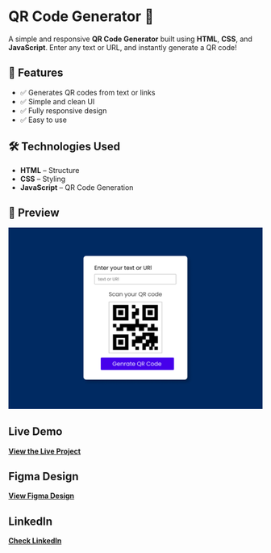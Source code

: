 # QR Code Generator 🚀  

A simple and responsive **QR Code Generator** built using **HTML**, **CSS**, and **JavaScript**. Enter any text or URL, and instantly generate a QR code!  

## 🎯 Features  

- ✅ Generates QR codes from text or links  
- ✅ Simple and clean UI  
- ✅ Fully responsive design  
- ✅ Easy to use  

## 🛠️ Technologies Used  

- **HTML** – Structure  
- **CSS** – Styling  
- **JavaScript** – QR Code Generation  

## 📸 Preview  

![QR Code Generator Screenshot](banner.png)  

##

## Live Demo  
[**View the Live Project**](https://dark1arrow.github.io/QR-Genrator/)  

## Figma Design  
[**View Figma Design**](https://www.figma.com/design/rervNKegOt7yXEDeSnH9UC/java-script-project?node-id=161-3&t=GyAfNPeDQvjWF26o-1)  

## LinkedIn 
[**Check LinkedIn**](https://www.linkedin.com/in/gouatm-khanna-61ba63262/?utm_source=share&utm_campaign=share_via&utm_content=profile&utm_medium=android_app)
  
